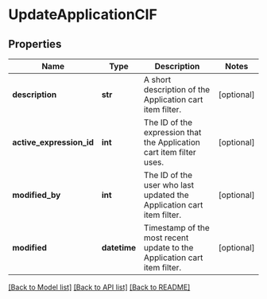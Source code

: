 # UpdateApplicationCIF

## Properties
Name | Type | Description | Notes
------------ | ------------- | ------------- | -------------
**description** | **str** | A short description of the Application cart item filter. | [optional] 
**active_expression_id** | **int** | The ID of the expression that the Application cart item filter uses. | [optional] 
**modified_by** | **int** | The ID of the user who last updated the Application cart item filter. | [optional] 
**modified** | **datetime** | Timestamp of the most recent update to the Application cart item filter. | [optional] 

[[Back to Model list]](../README.md#documentation-for-models) [[Back to API list]](../README.md#documentation-for-api-endpoints) [[Back to README]](../README.md)


